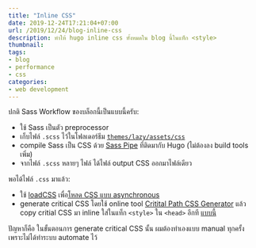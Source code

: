 ```yaml
---
title: "Inline CSS"
date: 2019-12-24T17:21:04+07:00
url: /2019/12/24/blog-inline-css
description: ทำให้ hugo inline css ทั้งหมดใน blog นี้ในแท็ก <style>
thumbnail:
tags:
- blog
- performance
- css
categories:
- web development
---
```


ปกติ Sass Workflow ของบล็อกนี้เป็นแบบนี้ครับ:

- ใช้ Sass เป็นตัว preprocessor
- เก็บไฟล์ `.scss` ไว้ในโฟลเดอร์ธีม [`themes/lazy/assets/css`](https://github.com/armno/blog/tree/master/themes/lazy/assets/css)
- compile Sass เป็น CSS ด้วย [Sass Pipe](https://gohugo.io/hugo-pipes/scss-sass/) ที่ติดมากับ Hugo (ไม่ต้องลง build tools เพิ่ม)
- จากไฟล์ `.scss` หลายๆ ไฟล์ ได้ไฟล์ output CSS ออกมาไฟล์เดียว

พอได้ไฟล์ `.css` มาแล้ว:

- ใช้ [loadCSS](https://github.com/filamentgroup/loadCSS) เพื่อ[โหลด CSS แบบ asynchronous](https://armno.in.th/2015/05/04/use-loadcss-to-improve-rendering-performance/#3--loadcss--css--asynchronous)
- generate critical CSS โดยใช้ online tool [Critital Path CSS Generator](https://jonassebastianohlsson.com/criticalpathcssgenerator/)
แล้ว copy critial CSS มา inline ใส่ในแท็ก `<style>` ใน `<head>` อีกที [แบบนี้](https://github.com/armno/blog/blob/3f55490bb0ac275fa02723f4c112e1e811a96a3a/themes/lazy/layouts/partials/style.html#L2)

ปัญหาก็คือ ในขั้นตอนการ generate critical CSS นั้น ผมต้องทำเองแบบ manual ทุกครั้ง
เพราะไม่ได้ทำระบบ automate ไว้

